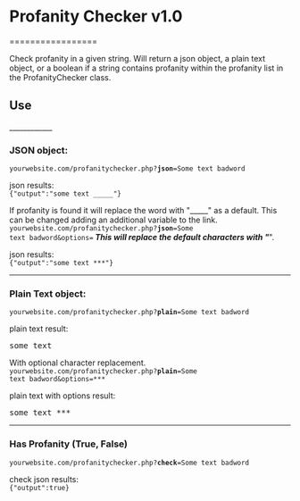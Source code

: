 <h1>Profanity Checker v1.0</h1>
=================

Check profanity in a given string.  Will return a json object, a plain text object, or a boolean if a string contains profanity within the profanity list in the ProfanityChecker class.

<h2>Use</h2>
____________

<h3>JSON object:</h3>
<code>yourwebsite.com/profanitychecker.php?<strong>json</strong>=Some text badword</code>

json results: <br>
<code>{"output":"some text _____"}</code>

If profanity is found it will replace the word with "_____" as a default.  This can be changed adding an additional variable to the link.
<code>yourwebsite.com/profanitychecker.php?<strong>json</strong>=Some text badword&options=***</code>
This will replace the default characters with "***".

json results: <br>
<code>{"output":"some text ***"}</code>

____________


<h3>Plain Text object:</h3>
<code>yourwebsite.com/profanitychecker.php?<strong>plain</strong>=Some text badword</code>

plain text result:<br>
<pre>some text ______</pre>

With optional character replacement.<br>
<code>yourwebsite.com/profanitychecker.php?<strong>plain</strong>=Some text badword&options=***</code>

plain text with options result: <br>
<pre>some text ***</pre>


____________


<h3>Has Profanity (True, False)</h3>
<code>yourwebsite.com/profanitychecker.php?<strong>check</strong>=Some text badword</code>

check json results: <br>
<code>{"output":true}</code>
